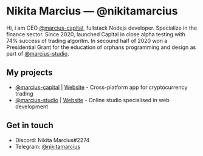 # Nikita Marcius — @nikitamarcius

Hi, i am CEO [@marcius-capital](https://github.com/marcius-capital), fullstack Nodejs developer. Specialize in the finance sector. Since 2020, launched Capital in close alpha testing with 74% success of trading algoritm. In secound half of 2020 won a Presidential Grant for the education of orphans programming and design as part of [@marcius-studio](https://github.com/marcius-studio).

## My projects

* [@marcius-capital](https://github.com/marcius-capital) | [Website](https://marcius.capital) - Cross-platform app for cryptocurrency trading
* [@marcius-studio](https://github.com/marcius-studio) | [Website](https://marcius.studio) - Online studio specialised in web development


## Get in touch

* Discord: Nikita Marcius#2274
* Telegram: [@nikitamarcius](https://ttttt.me/nikitamarcius)
